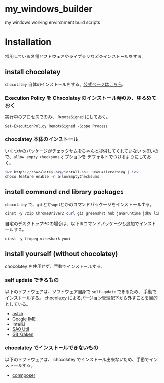 
# my_windows_builder
my windows working environment build scripts

# Installation
常用している各種ソフトウェアやライブラリなどのインストールをする。

## install chocolatey
`chocolatey` 自体のインストールをする。[公式ページはこちら](https://chocolatey.org/install)。

### Execution Policy を Chocolatey のインストール時のみ、ゆるめておく
実行中のプロセスでのみ、 `RemoteSigned` にしておく。

```posershell
Set-ExecutionPolicy RemoteSigned -Scope Process
```

### chocolatey 本体のインストール

いくつかのパッケージがチェックサムをちゃんと提供してくれていないっぽいので、`allow empty checksums` オプションを
デフォルトでつけるようにしておく。

```powershell
iwr https://chocolatey.org/install.ps1 -UseBasicParsing | iex
choco feature enable -n allowEmptyChecksums
```

## install command and library packages
`chocolatey` で、`git`とか`wget`とかのコマンドパッケージをインストールする。

```powershell
cinst -y 7zip ChromeDriver2 curl git greenshot hub javaruntime jdk8 linkshellextension mysql MySql.Utilities mysql.workbench nodejs notepadplusplus plantuml php putty.portable python rsync ruby screentogif SQLite sqlite.analyzer sqlite.shell sysinternals vagrant virtualbox vlc wget whois winmerge-jp
```

自宅のデスクトップPCの場合は、以下のコマンドパッケージも追加でインストールする。

```powershell
cinst -y ffmpeg wireshark yumi
```

## install yourself (without chocolatey)
chocolatey を使用せず、手動でインストールする。

### self update できるもの

以下のソフトウェアは、ソフトウェア自身で `self-update` できるため、 手動でインストールする。
chocolatey によるバージョン管理配下から外すことを目的としている。

* [astah](http://astah.change-vision.com/ja/)
* [Google IME](https://www.google.co.jp/ime/)
* [IntelliJ](https://www.jetbrains.com/)
* [SAO Util](http://www.gpbeta.com/ja/post/develop/sao-utils/)
* [Git Kraken](https://www.gitkraken.com/)

### chocolatey でインストールできないもの
以下のソフトウェアは、 chocolatey でインストール出来ないため、手動でインストールする。

* [conmposer](https://getcomposer.org/)
